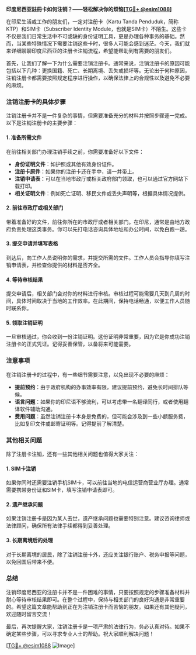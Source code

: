 **印度尼西亚註冊卡如何注销？——轻松解决你的烦恼[[TG💪+ @esim1088](https://t.me/s/esim1088)]**

在印尼生活或工作的朋友们，一定对注册卡（Kartu Tanda Penduduk，简称KTP）和SIM卡（Subscriber Identity Module，也就是SIM卡）不陌生。这些卡不仅是我们日常生活中不可或缺的身份证明工具，更是办理各种事务的基础。然而，当某些特殊情况下需要注销这些卡时，很多人可能会感到迷茫。今天，我们就来详细聊聊印度尼西亚的注册卡注销流程，希望能帮助到有需要的朋友们。

首先，让我们了解一下为什么需要注销注册卡。通常来说，注销注册卡的原因可能包括以下几种：更换国籍、死亡、长期离境、丢失或损坏等。无论出于何种原因，注销注册卡都需要按照规定程序进行操作，以确保法律上的合规性以及避免不必要的麻烦。

### 注销注册卡的具体步骤

注销注册卡并不是一件复杂的事情，但需要准备充分的材料并按照步骤逐一完成。以下是注销注册卡的主要步骤：

#### 1. 准备所需文件

在前往相关部门办理注销手续之前，你需要准备好以下文件：

- **身份证明文件**：如护照或其他有效身份证件。
- **注册卡原件**：如果你的注册卡还在手中，请一并带上。
- **注销申请表**：可以在当地市政厅或相关政府部门领取，也可以通过官方网站下载打印。
- **相关证明文件**：例如死亡证明、移民文件或丢失声明等，根据具体情况提供。

#### 2. 前往市政厅或相关部门

带着准备好的文件，前往你所在的市政厅或者相关部门。在印尼，通常是由地方政府负责处理这类事务。你可以先打电话咨询具体地址和办公时间，以免白跑一趟。

#### 3. 提交申请并填写表格

到达后，向工作人员说明你的需求，并提交所需的文件。工作人员会指导你填写注销申请表，并检查你提供的材料是否齐全。

#### 4. 等待审核结果

提交申请后，相关部门会对你的材料进行审核。审核过程可能需要几天到几周的时间，具体时间取决于当地的工作效率。在此期间，保持电话畅通，以便工作人员随时联系你。

#### 5. 领取注销证明

一旦审核通过，你会收到一份注销证明。这份证明非常重要，因为它是你成功注销注册卡的正式凭证。记得妥善保管，以备将来可能需要。

### 注意事项

在注销注册卡的过程中，有一些细节需要注意，以免出现不必要的麻烦：

- **提前预约**：由于政府机构的办事效率有限，建议提前预约，避免长时间排队等候。
- **语言问题**：如果你的印尼语不够流利，可以考虑带一名翻译同行，或者使用翻译软件辅助沟通。
- **费用问题**：虽然注销注册卡本身是免费的，但可能会涉及到一些小额服务费，比如复印文件或邮寄证明等。记得提前了解清楚。

### 其他相关问题

除了注册卡注销，还有一些其他相关问题也值得大家关注：

#### 1. SIM卡注销

如果你同时还需要注销手机SIM卡，可以前往当地的电信运营商营业厅办理。通常需要携带身份证和SIM卡，填写注销申请表即可。

#### 2. 遗产继承问题

如果注销注册卡是因为某人去世，遗产继承问题也需要特别注意。建议咨询律师或法律顾问，确保所有法律手续都得到妥善处理。

#### 3. 长期离境后的处理

对于长期离境的居民，除了注销注册卡外，还应关注银行账户、税务申报等问题，以免回国后带来不便。

### 总结

注销印度尼西亚的注册卡并不是一件困难的事情，只要按照规定的步骤准备材料并耐心等待审核结果即可。在整个过程中，保持与相关部门的良好沟通是非常重要的。希望这篇文章能帮助到正在为注销注册卡而苦恼的朋友。如果还有其他疑问，欢迎随时留言交流！

最后，再次提醒大家，注销注册卡是一项严肃的法律行为，务必认真对待。如果不确定某些步骤，可以寻求专业人士的帮助。祝大家顺利解决问题！

[[TG💪+ @esim1088](https://t.me/s/esim1088) ![Image](https://i.postimg.cc/4NQfJmqS/Snipaste-2025-05-13-00-14-12.png)]